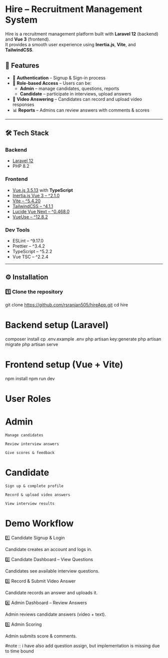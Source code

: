 # Hire – Recruitment Management System

Hire is a recruitment management platform built with **Laravel 12** (backend) and **Vue 3** (frontend).  
It provides a smooth user experience using **Inertia.js**, **Vite**, and **TailwindCSS**.

## 🚀 Features

- 🔐 **Authentication** – Signup & Sign-in process
- 👤 **Role-based Access** – Users can be:
  - **Admin** – manage candidates, questions, reports
  - **Candidate** – participate in interviews, upload answers
- 🎥 **Video Answering** – Candidates can record and upload video responses
- 📊 **Reports** – Admins can review answers with comments & scores

---

## 🛠️ Tech Stack

### Backend
- [Laravel 12](https://laravel.com)
- PHP 8.2

### Frontend
- [Vue.js 3.5.13](https://vuejs.org/) with **TypeScript**
- [Inertia.js Vue 3 – ^2.1.0](https://inertiajs.com/)
- [Vite – ^5.4.20](https://vitejs.dev/)
- [TailwindCSS – ^4.1.1](https://tailwindcss.com/)
- [Lucide Vue Next – ^0.468.0](https://lucide.dev/)
- [VueUse – ^12.8.2](https://vueuse.org/)

### Dev Tools
- ESLint – ^9.17.0
- Prettier – ^3.4.2
- TypeScript – ^5.2.2
- Vue TSC – ^2.2.4

---

## ⚙️ Installation

### 1️⃣ Clone the repository

git clone https://github.com/rsranjan505/hireApp.git
cd hire



# Backend setup (Laravel)
composer install
cp .env.example .env
php artisan key:generate
php artisan migrate 
php artisan serve

# Frontend setup (Vue + Vite)
npm install
npm run dev

# User Roles

# Admin

    Manage candidates

    Review interview answers

    Give scores & feedback

# Candidate

    Sign up & complete profile

    Record & upload video answers

    View interview results


# Demo Workflow
1️⃣ Candidate Signup & Login

Candidate creates an account and logs in.


2️⃣ Candidate Dashboard – View Questions

Candidates see available interview questions.


3️⃣ Record & Submit Video Answer

Candidate records an answer and uploads it.


4️⃣ Admin Dashboard – Review Answers

Admin reviews candidate answers (video + text).


5️⃣ Admin Scoring 

Admin submits score & comments.


#note :: i have also add question assign, but implementation is missing due to time bound

